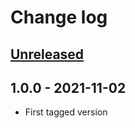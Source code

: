 # Change log

## [Unreleased][unreleased]

## 1.0.0 - 2021-11-02
- First tagged version

[unreleased]: https://github.com/ricco24/parallel-nette-db-task-logger/compare/1.0.0...master
[1.0.0]: https://github.com/ricco24/parallel-nette-db-task-logger/compare/64928d83a09ea5bf01d2b5cf195aaee7e679e47c...1.0.0
